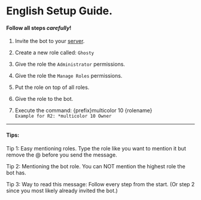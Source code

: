 # English Setup Guide.

#### Follow all steps ***carefully***!

1. Invite the bot to your [server](https://github.com/Jacob-Ghostplay/Ghostplay-Setupguide-AnyLanguage/blob/master/Update%20Log.md).

2. Create a new role called: `Ghosty`

3. Give the role the `Administrator` permissions.

4. Give the role the `Manage Roles` permissions.

5. Put the role on top of all roles.

6. Give the role to the bot.

7. Execute the command: {prefix}multicolor 10 {rolename} \
`Example for R2: *multicolor 10 Owner`

--------------------------------------------------------
#### Tips:

Tip 1: Easy mentioning roles.
	Type the role like you want to mention it but remove the @ before you send the message.

Tip 2: Mentioning the bot role.
	You can NOT mention the highest role the bot has.

Tip 3: Way to read this message:
	Follow every step from the start. (Or step 2 since you most likely already invited the bot.)
